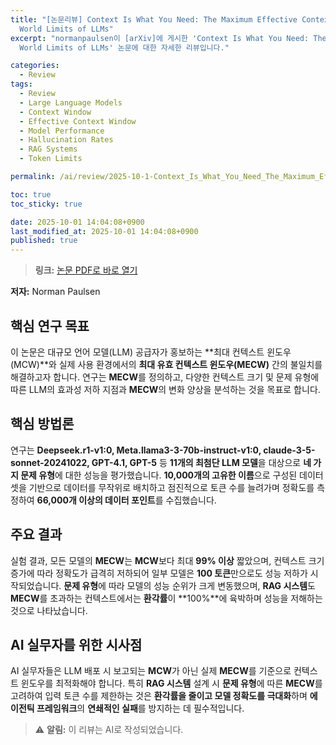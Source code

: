 ```yaml
---
title: "[논문리뷰] Context Is What You Need: The Maximum Effective Context Window for Real
  World Limits of LLMs"
excerpt: "normanpaulsen이 [arXiv]에 게시한 'Context Is What You Need: The Maximum Effective Context Window for Real
  World Limits of LLMs' 논문에 대한 자세한 리뷰입니다."

categories:
  - Review
tags:
  - Review
  - Large Language Models
  - Context Window
  - Effective Context Window
  - Model Performance
  - Hallucination Rates
  - RAG Systems
  - Token Limits

permalink: /ai/review/2025-10-1-Context_Is_What_You_Need_The_Maximum_Effective_Context_Window_for_Real_World_Limits_of_LLMs/

toc: true
toc_sticky: true

date: 2025-10-01 14:04:08+0900
last_modified_at: 2025-10-01 14:04:08+0900
published: true
---
```

> **링크:** [논문 PDF로 바로 열기](https://arxiv.org/abs/2509.21361)

**저자:** Norman Paulsen



## 핵심 연구 목표
이 논문은 대규모 언어 모델(LLM) 공급자가 홍보하는 **최대 컨텍스트 윈도우(MCW)**와 실제 사용 환경에서의 **최대 유효 컨텍스트 윈도우(MECW)** 간의 불일치를 해결하고자 합니다. 연구는 **MECW**를 정의하고, 다양한 컨텍스트 크기 및 문제 유형에 따른 LLM의 효과성 저하 지점과 **MECW**의 변화 양상을 분석하는 것을 목표로 합니다.

## 핵심 방법론
연구는 **Deepseek.r1-v1:0, Meta.llama3-3-70b-instruct-v1:0, claude-3-5-sonnet-20241022, GPT-4.1, GPT-5** 등 **11개의 최첨단 LLM 모델**을 대상으로 **네 가지 문제 유형**에 대한 성능을 평가했습니다. **10,000개의 고유한 이름**으로 구성된 데이터셋을 기반으로 데이터를 무작위로 배치하고 점진적으로 토큰 수를 늘려가며 정확도를 측정하여 **66,000개 이상의 데이터 포인트**를 수집했습니다.

## 주요 결과
실험 결과, 모든 모델의 **MECW**는 **MCW**보다 최대 **99% 이상** 짧았으며, 컨텍스트 크기 증가에 따라 정확도가 급격히 저하되어 일부 모델은 **100 토큰**만으로도 성능 저하가 시작되었습니다. **문제 유형**에 따라 모델의 성능 순위가 크게 변동했으며, **RAG 시스템**도 **MECW**를 초과하는 컨텍스트에서는 **환각률**이 **100%**에 육박하며 성능을 저해하는 것으로 나타났습니다.

## AI 실무자를 위한 시사점
AI 실무자들은 LLM 배포 시 보고되는 **MCW**가 아닌 실제 **MECW**를 기준으로 컨텍스트 윈도우를 최적화해야 합니다. 특히 **RAG 시스템** 설계 시 **문제 유형**에 따른 **MECW**를 고려하여 입력 토큰 수를 제한하는 것은 **환각률을 줄이고 모델 정확도를 극대화**하며 **에이전틱 프레임워크**의 **연쇄적인 실패**를 방지하는 데 필수적입니다.

> ⚠️ **알림:** 이 리뷰는 AI로 작성되었습니다.